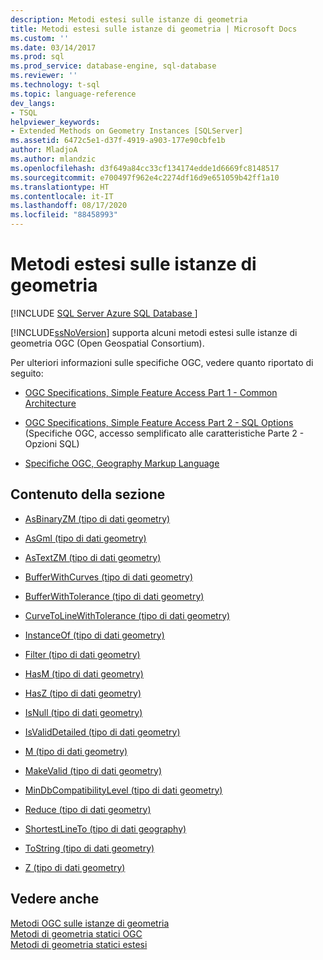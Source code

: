 ```yaml
---
description: Metodi estesi sulle istanze di geometria
title: Metodi estesi sulle istanze di geometria | Microsoft Docs
ms.custom: ''
ms.date: 03/14/2017
ms.prod: sql
ms.prod_service: database-engine, sql-database
ms.reviewer: ''
ms.technology: t-sql
ms.topic: language-reference
dev_langs:
- TSQL
helpviewer_keywords:
- Extended Methods on Geometry Instances [SQLServer]
ms.assetid: 6472c5e1-d37f-4919-a903-177e90cbfe1b
author: MladjoA
ms.author: mlandzic
ms.openlocfilehash: d3f649a84cc33cf134174edde1d6669fc8148517
ms.sourcegitcommit: e700497f962e4c2274df16d9e651059b42ff1a10
ms.translationtype: HT
ms.contentlocale: it-IT
ms.lasthandoff: 08/17/2020
ms.locfileid: "88458993"
---
```

# <a name="extended-methods-on-geometry-instances"></a>Metodi estesi sulle istanze di geometria
[!INCLUDE [SQL Server Azure SQL Database ](../../includes/applies-to-version/sql-asdb.md)]

  [!INCLUDE[ssNoVersion](../../includes/ssnoversion-md.md)] supporta alcuni metodi estesi sulle istanze di geometria OGC (Open Geospatial Consortium).  
  
 Per ulteriori informazioni sulle specifiche OGC, vedere quanto riportato di seguito:  
  
-   [OGC Specifications, Simple Feature Access Part 1 - Common Architecture](https://go.microsoft.com/fwlink/?LinkId=93627)  
  
-   [OGC Specifications, Simple Feature Access Part 2 - SQL Options](https://go.microsoft.com/fwlink/?LinkId=93628) (Specifiche OGC, accesso semplificato alle caratteristiche Parte 2 - Opzioni SQL)  
  
-   [Specifiche OGC, Geography Markup Language](https://go.microsoft.com/fwlink/?LinkId=93629)  
  
## <a name="in-this-section"></a>Contenuto della sezione  
  
-   [AsBinaryZM &#40;tipo di dati geometry&#41;](../../t-sql/spatial-geometry/asbinaryzm-geometry-datatype.md)  
  
-   [AsGml &#40;tipo di dati geometry&#41;](../../t-sql/spatial-geometry/asgml-geometry-data-type.md)  
  
-   [AsTextZM &#40;tipo di dati geometry&#41;](../../t-sql/spatial-geometry/astextzm-geometry-data-type.md)  
  
-   [BufferWithCurves &#40;tipo di dati geometry&#41;](../../t-sql/spatial-geometry/bufferwithcurves-geometry-data-type.md)  
  
-   [BufferWithTolerance &#40;tipo di dati geometry&#41;](../../t-sql/spatial-geometry/bufferwithtolerance-geometry-data-type.md)  
  
-   [CurveToLineWithTolerance &#40;tipo di dati geometry&#41;](../../t-sql/spatial-geometry/curvetolinewithtolerance-geometry-data-type.md)  
  
-   [InstanceOf &#40;tipo di dati geometry&#41;](../../t-sql/spatial-geometry/instanceof-geometry-data-type.md)  
  
-   [Filter &#40;tipo di dati geometry&#41;](../../t-sql/spatial-geometry/filter-geometry-data-type.md)  
  
-   [HasM &#40;tipo di dati geometry&#41;](../../t-sql/spatial-geometry/hasm-geometry-datatype.md)  
  
-   [HasZ &#40;tipo di dati geometry&#41;](../../t-sql/spatial-geometry/hasz-geometry-datatype.md)  
  
-   [IsNull &#40;tipo di dati geometry&#41;](../../t-sql/spatial-geometry/isnull-geometry-data-type.md)  
  
-   [IsValidDetailed &#40;tipo di dati geometry&#41;](../../t-sql/spatial-geometry/isvaliddetailed-geometry-datatype.md)  
  
-   [M &#40;tipo di dati geometry&#41;](../../t-sql/spatial-geometry/m-geometry-data-type.md)  
  
-   [MakeValid &#40;tipo di dati geometry&#41;](../../t-sql/spatial-geometry/makevalid-geometry-data-type.md)  
  
-   [MinDbCompatibilityLevel &#40;tipo di dati geometry&#41;](../../t-sql/spatial-geometry/mindbcompatibilitylevel-geometry-data-type.md)  
  
-   [Reduce &#40;tipo di dati geometry&#41;](../../t-sql/spatial-geometry/reduce-geometry-data-type.md)  
  
-   [ShortestLineTo &#40;tipo di dati geography&#41;](../../t-sql/spatial-geography/shortestlineto-geography-data-type.md)  
  
-   [ToString &#40;tipo di dati geometry&#41;](../../t-sql/spatial-geometry/tostring-geometry-data-type.md)  
  
-   [Z &#40;tipo di dati geometry&#41;](../../t-sql/spatial-geometry/z-geometry-data-type.md)  
  
## <a name="see-also"></a>Vedere anche  
 [Metodi OGC sulle istanze di geometria](../../t-sql/spatial-geometry/ogc-methods-on-geometry-instances.md)   
 [Metodi di geometria statici OGC](../../t-sql/spatial-geometry/ogc-static-geometry-methods.md)   
 [Metodi di geometria statici estesi](../../t-sql/spatial-geometry/extended-static-geometry-methods.md)  
  
  
